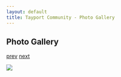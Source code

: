 ```yaml
---
layout: default
title: Tayport Community - Photo Gallery
---
```

## Photo Gallery

[prev](http://tayport.org.uk/photo/271) [next](http://tayport.org.uk/photo/273)

![ ](http://tayport.org.uk/media/272.jpg " ")

